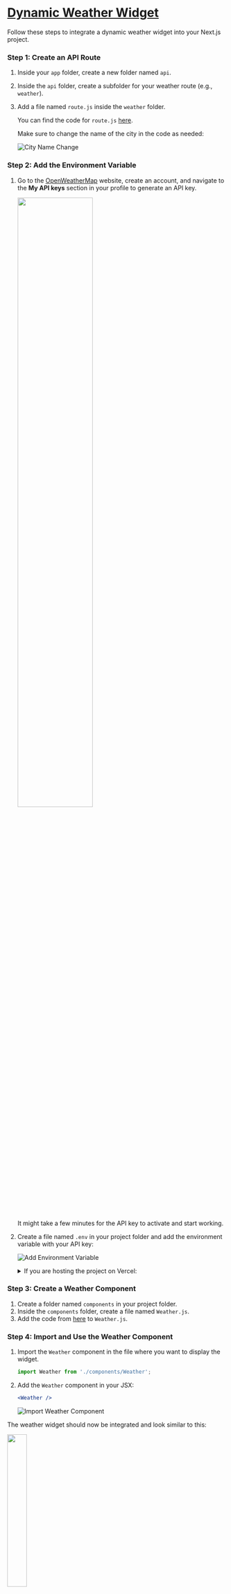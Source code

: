 # [Dynamic Weather Widget](https://weather-widget-in-next-js.vercel.app/)

Follow these steps to integrate a dynamic weather widget into your Next.js project.

### Step 1: Create an API Route

1. Inside your `app` folder, create a new folder named `api`.
2. Inside the `api` folder, create a subfolder for your weather route (e.g., `weather`).
3. Add a file named `route.js` inside the `weather` folder.

   You can find the code for `route.js` [here](https://github.com/HeySkidee/weather-widget-in-next.js/blob/main/app/api/weather/route.js).

   Make sure to change the name of the city in the code as needed:
   
   ![City Name Change](https://github.com/user-attachments/assets/2d1a0716-b9c2-4dfe-9824-69ccf13430b3)

### Step 2: Add the Environment Variable

1. Go to the [OpenWeatherMap](https://home.openweathermap.org/users/sign_up) website, create an account, and navigate to the **My API keys** section in your profile to generate an API key.

   <img src='https://github.com/user-attachments/assets/424a3b07-d985-409e-90f9-a31ff98f6b76' width=60%>

   It might take a few minutes for the API key to activate and start working.

2. Create a file named `.env` in your project folder and add the environment variable with your API key:
   
   ![Add Environment Variable](https://github.com/user-attachments/assets/9008135f-0c8a-461c-93da-cc9dfa212976)

   <details>
    <summary>If you are hosting the project on Vercel:</summary>

      - Add the environment variable during deployment, or if the project is already deployed, add it through the project dashboard
   
        <img src='https://github.com/user-attachments/assets/e92a2c17-ec36-439e-9dd4-94ec01e66eef' width=60%>
  </details>


### Step 3: Create a Weather Component

1. Create a folder named `components` in your project folder.
2. Inside the `components` folder, create a file named `Weather.js`.
3. Add the code from [here](https://github.com/HeySkidee/weather-widget-in-next.js/blob/main/components/Weather.js) to `Weather.js`.

### Step 4: Import and Use the Weather Component

1. Import the `Weather` component in the file where you want to display the widget.
   
   ```javascript
   import Weather from './components/Weather';
   ```

2. Add the `Weather` component in your JSX:

   ```jsx
   <Weather />
   ```

   ![Import Weather Component](https://github.com/user-attachments/assets/5caa7ab6-194c-4b83-86b6-c2143e5f3f10)

The weather widget should now be integrated and look similar to this:

<img src='https://github.com/user-attachments/assets/a182da38-49c6-453c-b179-1799116da369' width='30%'>

It's just straight text, no css around it.
